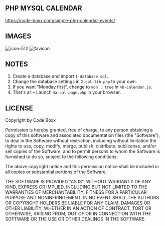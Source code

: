 ## PHP MYSQL CALENDAR
https://code-boxx.com/simple-php-calendar-events/

## IMAGES
![icon-512](https://user-images.githubusercontent.com/11156244/238808759-264c2998-868e-4ebb-b8a0-d8f8e53978a2.png)
![favicon](https://user-images.githubusercontent.com/11156244/238808742-f440bcd6-fa54-41cf-9307-51c4e97fd328.png)

## NOTES
1) Create a database and import `1-database.sql`.
2) Change the database settings in `2-cal-lib.php` to your own.
3) If you want "Monday first", change to `mon : true` in `4b-calendar.js`.
4) That's all – Launch `4a-cal-page.php` in your browser.

## LICENSE
Copyright by Code Boxx

Permission is hereby granted, free of charge, to any person obtaining a copy
of this software and associated documentation files (the "Software"), to deal
in the Software without restriction, including without limitation the rights
to use, copy, modify, merge, publish, distribute, sublicense, and/or sell
copies of the Software, and to permit persons to whom the Software is
furnished to do so, subject to the following conditions:

The above copyright notice and this permission notice shall be included in all
copies or substantial portions of the Software.

THE SOFTWARE IS PROVIDED "AS IS", WITHOUT WARRANTY OF ANY KIND, EXPRESS OR
IMPLIED, INCLUDING BUT NOT LIMITED TO THE WARRANTIES OF MERCHANTABILITY,
FITNESS FOR A PARTICULAR PURPOSE AND NONINFRINGEMENT. IN NO EVENT SHALL THE
AUTHORS OR COPYRIGHT HOLDERS BE LIABLE FOR ANY CLAIM, DAMAGES OR OTHER
LIABILITY, WHETHER IN AN ACTION OF CONTRACT, TORT OR OTHERWISE, ARISING FROM,
OUT OF OR IN CONNECTION WITH THE SOFTWARE OR THE USE OR OTHER DEALINGS IN THE
SOFTWARE.